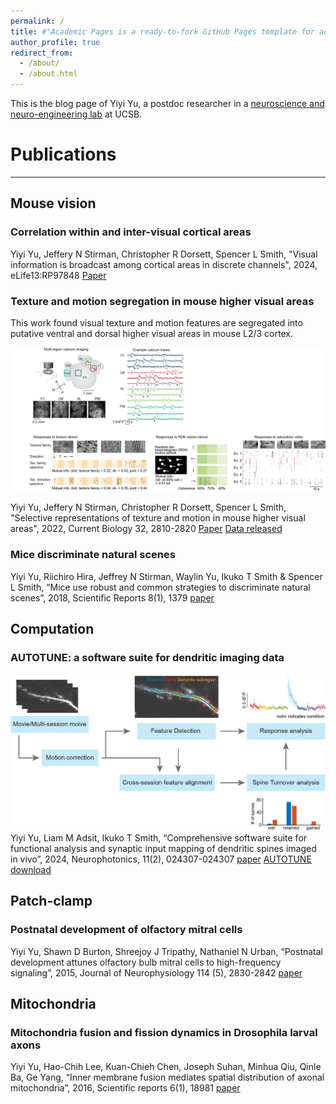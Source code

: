 ```yaml
---
permalink: /
title: #"Academic Pages is a ready-to-fork GitHub Pages template for academic personal websites"
author_profile: true
redirect_from: 
  - /about/
  - /about.html
---
```


This is the blog page of Yiyi Yu, a postdoc researcher in a [neuroscience and neuro-engineering lab](https://slslab.org/) at UCSB. 

Publications
======
------
## Mouse vision
### Correlation within and inter-visual cortical areas 

Yiyi Yu, Jeffery N Stirman, Christopher R Dorsett, Spencer L Smith, "Visual information is broadcast among cortical areas in discrete channels", 2024, eLife13:RP97848
[Paper](https://elifesciences.org/reviewed-preprints/97848)


### Texture and motion segregation in mouse higher visual areas 
This work found visual texture and motion features are segregated into putative ventral and dorsal higher visual areas in mouse L2/3 cortex. 

![TextureMotionSegregation](/images/TextureMotionSegregation_summary.jpg)

Yiyi Yu, Jeffery N Stirman, Christopher R Dorsett, Spencer L Smith, "Selective representations of texture and motion in mouse higher visual areas", 2022, Current Biology 32, 2810-2820
[Paper](https://www.cell.com/current-biology/pdf/S0960-9822(22)00730-8.pdf)
[Data released](https://github.com/yuyiyi/Tuning-of-mouse-higher-visual-area)


### Mice discriminate natural scenes

Yiyi Yu, Riichiro Hira, Jeffrey N Stirman, Waylin Yu, Ikuko T Smith & Spencer L Smith, “Mice use robust and common strategies to discriminate natural scenes”, 2018, Scientific Reports 8(1), 1379
[paper](https://www.nature.com/articles/s41598-017-19108-w)


## Computation
### AUTOTUNE: a software suite for dendritic imaging data

![AUTOTUNEworkflow](/images/AUTOTUNEworkflow.jpg)
Yiyi Yu, Liam M Adsit, Ikuko T Smith, “Comprehensive software suite for functional analysis and synaptic input mapping of dendritic spines imaged in vivo”, 2024, Neurophotonics, 11(2), 024307-024307
[paper](https://www.spiedigitallibrary.org/journals/neurophotonics/volume-11/issue-02/024307/Comprehensive-software-suite-for-functional-analysis-and-synaptic-input-mapping/10.1117/1.NPh.11.2.024307.full)
[AUTOTUNE download](https://github.com/yuyiyi/AUTOTUNE-for-Dendritic-imaging)



## Patch-clamp 
### Postnatal development of olfactory mitral cells 

Yiyi Yu, Shawn D Burton, Shreejoy J Tripathy, Nathaniel N Urban, “Postnatal development attunes olfactory bulb mitral cells to high-frequency signaling”, 2015, Journal of Neurophysiology 114 (5), 2830-2842
[paper](https://journals.physiology.org/doi/full/10.1152/jn.00315.2015)


## Mitochondria
### Mitochondria fusion and fission dynamics in Drosophila larval axons 

Yiyi Yu, Hao-Chih Lee, Kuan-Chieh Chen, Joseph Suhan, Minhua Qiu, Qinle Ba, Ge Yang, “Inner membrane fusion mediates spatial distribution of axonal mitochondria”, 2016, Scientific reports 6(1), 18981
[paper](https://www.nature.com/articles/srep18981#:~:text=A%20model%20of%20how%20local,the%20renewal%20is%20successfully%20completed.)

